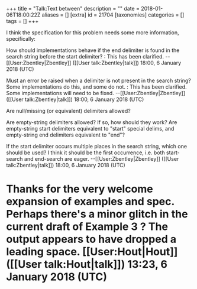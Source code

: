 +++
title = "Talk:Text between"
description = ""
date = 2018-01-06T18:00:22Z
aliases = []
[extra]
id = 21704
[taxonomies]
categories = []
tags = []
+++

I think the specification for this problem needs some more information, specifically:

How should implementations behave if the end delimiter is found in the search string before the start delimiter?
: This has been clarified. --[[User:Zbentley|Zbentley]] ([[User talk:Zbentley|talk]]) 18:00, 6 January 2018 (UTC)

Must an error be raised when a delimiter is not present in the search string? Some implementations do this, and some do not.
: This has been clarified. Some implementations will need to be fixed. --[[User:Zbentley|Zbentley]] ([[User talk:Zbentley|talk]]) 18:00, 6 January 2018 (UTC)

Are null/missing (or equivalent) delimiters allowed?

Are empty-string delimiters allowed? If so, how should they work? Are empty-string start delimiters equivalent to "start" special delims, and empty-string end delimiters equivalent to "end"?

If the start delimiter occurs multiple places in the search string, which one should be used? I think it should be the first occurrence, i.e. both start-search and end-search are eager. --[[User:Zbentley|Zbentley]] ([[User talk:Zbentley|talk]]) 18:00, 6 January 2018 (UTC)

# Thanks for the very welcome expansion of examples and spec. Perhaps there's a minor glitch in the current draft of Example 3 ? The output appears to have dropped a leading space. [[User:Hout|Hout]] ([[User talk:Hout|talk]]) 13:23, 6 January 2018 (UTC)
